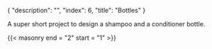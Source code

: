 {
  "description": "",
  "index": 6,
  "title": "Bottles"
}

A super short project to design a shampoo and a conditioner bottle.

{{< masonry end = "2" start = "1" >}}